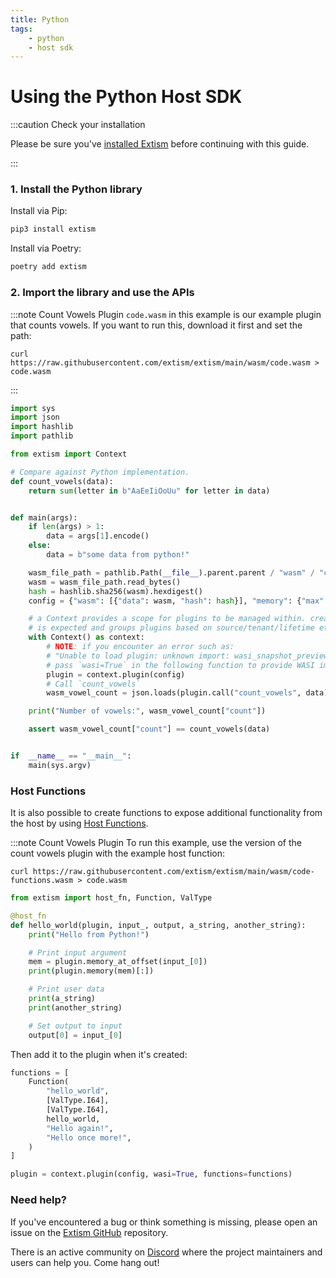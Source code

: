 ```yaml
---
title: Python
tags:
    - python
    - host sdk
---
```


# Using the Python Host SDK


:::caution Check your installation

Please be sure you've [installed Extism](/docs/install) before continuing with this guide.

:::

### 1. Install the Python library

Install via Pip:
```sh
pip3 install extism
```

Install via Poetry:
```sh
poetry add extism
```

### 2. Import the library and use the APIs

:::note Count Vowels Plugin
`code.wasm` in this example is our example plugin that counts vowels. If you want to run this, download it first and set the path:

```
curl https://raw.githubusercontent.com/extism/extism/main/wasm/code.wasm > code.wasm
```
:::

```python title=app.py
import sys
import json
import hashlib
import pathlib

from extism import Context

# Compare against Python implementation.
def count_vowels(data):
    return sum(letter in b"AaEeIiOoUu" for letter in data)


def main(args):
    if len(args) > 1:
        data = args[1].encode()
    else:
        data = b"some data from python!"

    wasm_file_path = pathlib.Path(__file__).parent.parent / "wasm" / "code.wasm"
    wasm = wasm_file_path.read_bytes()
    hash = hashlib.sha256(wasm).hexdigest()
    config = {"wasm": [{"data": wasm, "hash": hash}], "memory": {"max": 5}}

    # a Context provides a scope for plugins to be managed within. creating multiple contexts
    # is expected and groups plugins based on source/tenant/lifetime etc.
    with Context() as context:
        # NOTE: if you encounter an error such as: 
        # "Unable to load plugin: unknown import: wasi_snapshot_preview1::fd_write has not been defined"
        # pass `wasi=True` in the following function to provide WASI imports to your plugin.
        plugin = context.plugin(config)
        # Call `count_vowels`
        wasm_vowel_count = json.loads(plugin.call("count_vowels", data))

    print("Number of vowels:", wasm_vowel_count["count"])

    assert wasm_vowel_count["count"] == count_vowels(data)


if  __name__ == "__main__":
    main(sys.argv)
```

### Host Functions

It is also possible to create functions to expose additional functionality from the host by using [Host Functions](/docs/concepts/host-functions/).

:::note Count Vowels Plugin
To run this example, use the version of the count vowels plugin with the example host function:

```
curl https://raw.githubusercontent.com/extism/extism/main/wasm/code-functions.wasm > code.wasm
```

```python
from extism import host_fn, Function, ValType

@host_fn
def hello_world(plugin, input_, output, a_string, another_string):
    print("Hello from Python!")

    # Print input argument
    mem = plugin.memory_at_offset(input_[0])
    print(plugin.memory(mem)[:])

    # Print user data
    print(a_string)
    print(another_string)

    # Set output to input 
    output[0] = input_[0]


```

Then add it to the plugin when it's created:

```python
functions = [
    Function(
        "hello_world",
        [ValType.I64],
        [ValType.I64],
        hello_world,
        "Hello again!",
        "Hello once more!",
    )
]

plugin = context.plugin(config, wasi=True, functions=functions)
```

### Need help?

If you've encountered a bug or think something is missing, please open an issue on the [Extism GitHub](https://github.com/extism/extism) repository.

There is an active community on [Discord](https://discord.gg/cx3usBCWnc) where the project maintainers and users can help you. Come hang out!

